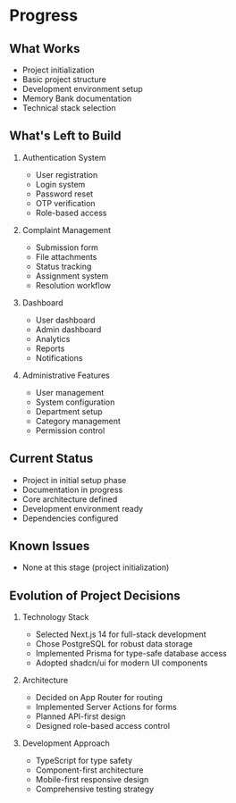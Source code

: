 # Progress

## What Works

- Project initialization
- Basic project structure
- Development environment setup
- Memory Bank documentation
- Technical stack selection

## What's Left to Build

1. Authentication System

   - User registration
   - Login system
   - Password reset
   - OTP verification
   - Role-based access

2. Complaint Management

   - Submission form
   - File attachments
   - Status tracking
   - Assignment system
   - Resolution workflow

3. Dashboard

   - User dashboard
   - Admin dashboard
   - Analytics
   - Reports
   - Notifications

4. Administrative Features
   - User management
   - System configuration
   - Department setup
   - Category management
   - Permission control

## Current Status

- Project in initial setup phase
- Documentation in progress
- Core architecture defined
- Development environment ready
- Dependencies configured

## Known Issues

- None at this stage (project initialization)

## Evolution of Project Decisions

1. Technology Stack

   - Selected Next.js 14 for full-stack development
   - Chose PostgreSQL for robust data storage
   - Implemented Prisma for type-safe database access
   - Adopted shadcn/ui for modern UI components

2. Architecture

   - Decided on App Router for routing
   - Implemented Server Actions for forms
   - Planned API-first design
   - Designed role-based access control

3. Development Approach
   - TypeScript for type safety
   - Component-first architecture
   - Mobile-first responsive design
   - Comprehensive testing strategy
